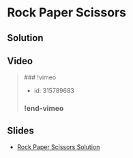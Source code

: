 
# Rock Paper Scissors

## Solution


## Video

<blockquote>
### !vimeo

* id: 315789683

### !end-vimeo
</blockquote>



## Slides

* [Rock Paper Scissors Solution](https://docs.google.com/a/hackreactor.com/presentation/d/14m3hmRxqxfEh3CzfdgTQRhfHCdeiMBAVMhqPLrfYzx4/embed?start=false&loop=false&delayms=3000)

